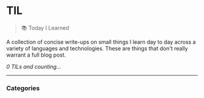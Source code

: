 # TIL

> 📚 Today I Learned

A collection of concise write-ups on small things I learn day to day across a
variety of languages and technologies. These are things that don't really
warrant a full blog post.

_0 TILs and counting..._

---

### Categories

